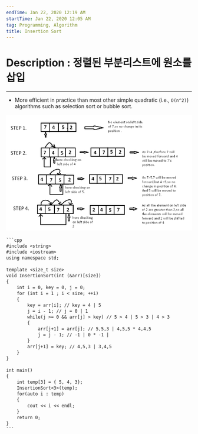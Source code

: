 ```yaml
---
endTime: Jan 22, 2020 12:19 AM
startTime: Jan 22, 2020 12:05 AM
tag: Programming, Algorithm
title: Insertion Sort
---
```


# Description : 정렬된 부분리스트에 원소를 삽입

---

- More efficient in practice than most other simple quadratic (i.e., `O(n^2)`) algorithms such as selection sort or bubble sort.

![InsertionSort/Untitled.png](InsertionSort/Untitled.png)

    ```cpp
    #include <string>
    #include <iostream>
    using namespace std;
    
    template <size_t size>
    void InsertionSort(int (&arr)[size])
    {
        int i = 0, key = 0, j = 0;
        for (int i = 1 ; i < size; ++i)
        {
            key = arr[i]; // key = 4 | 5
            j = i - 1; // j = 0 | 1
            while(j >= 0 && arr[j] > key) // 5 > 4 | 5 > 3 | 4 > 3
            {
                arr[j+1] = arr[j]; // 5,5,3 | 4,5,5 * 4,4,5
                j = j - 1; // -1 | 0 * -1 |
            }
            arr[j+1] = key; // 4,5,3 | 3,4,5
        }
    }
    
    int main()
    {
        int temp[3] = { 5, 4, 3};
        InsertionSort<3>(temp);
        for(auto i : temp)
        {
            cout << i << endl;
        }
        return 0;
    }
    ```